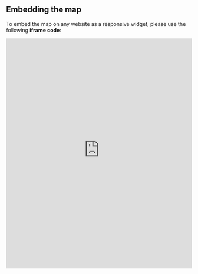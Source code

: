 ## Embedding the map

To embed the map on any website as a responsive widget, please use the following **iframe code**:

<iframe title="Euranet Map" aria-label="Map" id="euranet-map-map-happiness-state-of-democracy" src="https://map-happiness-state-of-democracy.vercel.app" scrolling="no" frameborder="0"style="width: 0; min-width: 100% !important; border: none;" height="624"></iframe><script type="text/javascript">window.addEventListener("message",e=>{if("https://map-happiness-state-of-democracy.vercel.app"!==e.origin)return;let t=e.data;if(t.height){document.getElementById("euranet-map-map-happiness-state-of-democracy").height=t.height+"px"}},!1)</script>